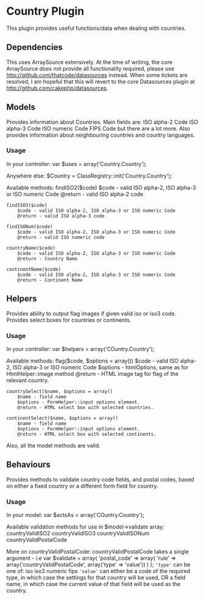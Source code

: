 # Country Plugin

This plugin provides useful functions/data when dealing with countries.

## Dependencies

This uses ArraySource extensively. At the time of writing, the core ArraySource does not provide all functionality required, please use <http://github.com/thatcode/datasources> instead. When some tickets are resolved, I am hopeful that this will revert to the core Datasources plugin at <http://github.com/cakephp/datasources>.

## Models

Provides information about Countries. Main fields are:
    ISO alpha-2 Code
    ISO alpha-3 Code
    ISO numeric Code
    FIPS Code
but there are a lot more. Also provides information about neighbouring countries and country languages.

### Usage

In your controller:
    var $uses = array('Country.Country');

Anywhere else:
    $Country = ClassRegistry::init('Country.Country');

Available methods:
    findISO2($code)
        $code - valid ISO alpha-2, ISO alpha-3 or ISO numeric Code
        @return - valid ISO alpha-2 code

    findISO3($code)
        $code - valid ISO alpha-2, ISO alpha-3 or ISO numeric Code
        @return - valid ISO alpha-3 code

    findISONum($code)
        $code - valid ISO alpha-2, ISO alpha-3 or ISO numeric Code
        @return - valid ISO numeric code

    countryName($code)
        $code - valid ISO alpha-2, ISO alpha-3 or ISO numeric Code
        @return - Country Name

    continentName($code)
        $code - valid ISO alpha-2, ISO alpha-3 or ISO numeric Code
        @return - Continent Name

## Helpers

Provides ability to output flag images if given valid iso or iso3 code.
Provides select boxes for countries or continents.

### Usage

In your controller:
    var $helpers = array('COuntry.Country');

Available methods:
    flag($code, $options = array())
        $code - valid ISO alpha-2, ISO alpha-3 or ISO numeric Code
        $options - htmlOptions, same as for HtmlHelper::image method
        @return - HTML image tag for flag of the relevant country.

    countrySelect($name, $options = array()
        $name - field name
        $options - FormHelper::input options element.
        @return - HTML select box with selected countries.

    continentSelect($name, $options = array()
        $name - field name
        $options - FormHelper::input options element.
        @return - HTML select box with selected continents.

Also, all the model methods are valid.

## Behaviours

Provides methods to validate country code fields, and postal codes, based on either a fixed country or a different form field for country.

### Usage

In your model:
    var $actsAs = array('COuntry.Country');

Available validation methods for use in $model->validate array:
    countryValidISO2
    countryValidISO3
    countryValidISONum
    countryValidPostalCode

More on countryValidPostalCode:
countryValidPostalCode takes a single argument - i.e
    var $validate = array(
        'postal_code' => array(
            'rule' => array('countryValidPostalCode', array('type' => 'value'))
        )
    );
`'type'` can be one of:
    iso
    iso3
    numeric
    fips
`'value'` can either be a code of the required type, in which case the settings for that country will be used, OR a field name, in which case the current value of that field will be used as the country.
